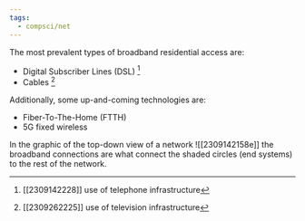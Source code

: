 ```yaml
---
tags:
  - compsci/net
---
```

The most prevalent types of broadband residential access are:
- Digital Subscriber Lines (DSL) [^1] 
- Cables [^2]

Additionally, some up-and-coming technologies are:
- Fiber-To-The-Home (FTTH)
- 5G fixed wireless

In the graphic of the top-down view of a network ![[2309142158e]] the broadband connections are what connect the shaded circles (end systems) to the rest of the network.

[^1]: [[2309142228]] use of telephone infrastructure
[^2]: [[2309262225]] use of television infrastructure